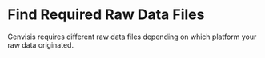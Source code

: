 # Find Required Raw Data Files

Genvisis requires different raw data files depending on which platform your raw data originated.
